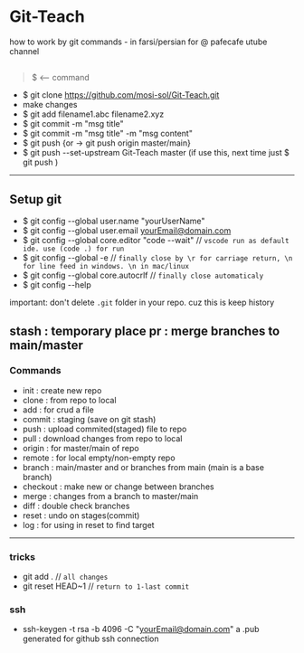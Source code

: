 # Git-Teach
how to work by git commands - in farsi/persian for @ pafecafe utube channel
##

> $ <-- command

- $ git clone https://github.com/mosi-sol/Git-Teach.git
- make changes
- $ git add filename1.abc filename2.xyz
- $ git commit -m "msg title"
- $ git commit -m "msg title" -m "msg content"
- $ git push {or -> git push origin master/main}
- $ git push --set-upstream Git-Teach master (if use this, next time just $ git push )
---

## Setup git
- $ git config --global user.name "yourUserName"
- $ git config --global user.email yourEmail@domain.com
- $ git config --global core.editor "code --wait"  // `vscode run as default ide. use (code .) for run`
- $ git config --global -e // `finally close by \r for carriage return, \n for line feed in windows. \n in mac/linux`
- $ git config --global core.autocrlf // `finally close automaticaly`
- $ git config --help

important: don't delete `.git` folder in your repo. cuz this is keep history

stash : temporary place
pr : merge branches to main/master
---

### Commands
- init : create new repo
- clone : from repo to local
- add : for crud a file
- commit : staging (save on git stash)
- push : upload commited(staged) file to repo
- pull : download changes from repo to local
- origin : for master/main of repo
- remote : for local empty/non-empty repo
- branch : main/master and or branches from main (main is a base branch)
- checkout : make new or change between branches
- merge : changes from a branch to master/main
- diff : double check branches
- reset : undo on stages(commit) 
- log : for using in reset to find target
---

### tricks
- git add . // `all changes`
- git reset HEAD~1 // `return to 1-last commit`

### ssh
- ssh-keygen -t rsa -b 4096 -C "yourEmail@domain.com"
a .pub generated for github ssh connection




